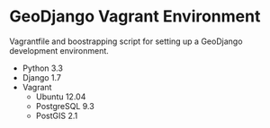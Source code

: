 # GeoDjango Vagrant Environment

Vagrantfile and boostrapping script for setting up a GeoDjango development environment.

* Python 3.3
* Django 1.7
* Vagrant
  * Ubuntu 12.04
  * PostgreSQL 9.3
  * PostGIS 2.1

